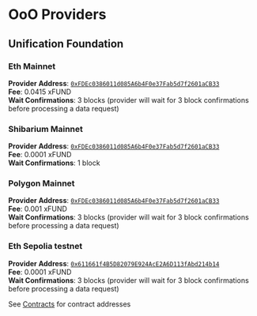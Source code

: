 # OoO Providers

## Unification Foundation

### Eth Mainnet

**Provider Address**: [`0xFDEc0386011d085A6b4F0e37Fab5d7f2601aCB33`](https://etherscan.io/address/0xFDEc0386011d085A6b4F0e37Fab5d7f2601aCB33)  
**Fee**: 0.0415 xFUND  
**Wait Confirmations**: 3 blocks (provider will wait for 3 block confirmations before processing a data request)

### Shibarium Mainnet

**Provider Address**: [`0xFDEc0386011d085A6b4F0e37Fab5d7f2601aCB33`](https://www.shibariumscan.io/address/0xFDEc0386011d085A6b4F0e37Fab5d7f2601aCB33)  
**Fee**: 0.0001 xFUND  
**Wait Confirmations**: 1 block

### Polygon Mainnet

**Provider Address**: [`0xFDEc0386011d085A6b4F0e37Fab5d7f2601aCB33`](https://polygonscan.com/address/0xFDEc0386011d085A6b4F0e37Fab5d7f2601aCB33)  
**Fee**: 0.001 xFUND  
**Wait Confirmations**: 3 blocks (provider will wait for 3 block confirmations before processing a data request)

### Eth Sepolia testnet

**Provider Address**: [`0x611661f4B5D82079E924AcE2A6D113fAbd214b14`](https://sepolia.etherscan.io/address/0x611661f4B5D82079E924AcE2A6D113fAbd214b14)  
**Fee**: 0.0001 xFUND  
**Wait Confirmations**: 3 blocks (provider will wait for 3 block confirmations before processing a data request)

See [Contracts](contracts.md) for contract addresses

